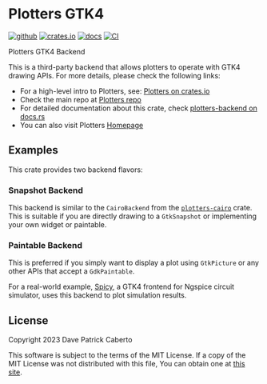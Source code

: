 # Plotters GTK4

[![github](https://img.shields.io/badge/github-seadve/plotters-gtk4)](https://github.com/SeaDve/plotters-gtk4)
[![crates.io](https://img.shields.io/crates/v/plotters-gtk4)](https://crates.io/crates/plotters-gtk4)
[![docs](https://docs.rs/plotters-gtk4/badge.svg)](https://docs.rs/plotters-gtk4/)
[![CI](https://github.com/SeaDve/plotters-gtk4/actions/workflows/ci.yml/badge.svg)](https://github.com/SeaDve/plotters-gtk4/actions/workflows/ci.yml)

Plotters GTK4 Backend

This is a third-party backend that allows plotters to operate with GTK4 drawing APIs. For more details, please check the following links:

- For a high-level intro to Plotters, see: [Plotters on crates.io](https://crates.io/crates/plotters)
- Check the main repo at [Plotters repo](https://github.com/38/plotters.git)
- For detailed documentation about this crate, check [plotters-backend on docs.rs](https://docs.rs/plotters-backend/)
- You can also visit Plotters [Homepage](https://plotters-rs.github.io)

## Examples

This crate provides two backend flavors:

### Snapshot Backend

This backend is similar to the `CairoBackend` from the [`plotters-cairo`](https://github.com/plotters-rs/plotters-cairo) crate. This is suitable if you are directly drawing to a `GtkSnapshot` or implementing your own widget or paintable.

### Paintable Backend

This is preferred if you simply want to display a plot using `GtkPicture` or any other APIs that accept a `GdkPaintable`.

For a real-world example, [Spicy](https://github.com/SeaDve/spicy), a GTK4 frontend for Ngspice circuit simulator, uses this backend to plot simulation results.

## License

Copyright 2023 Dave Patrick Caberto

This software is subject to the terms of the MIT License. If a copy of the MIT License was not distributed with this file, You can obtain one at [this site](https://opensource.org/license/mit/).
